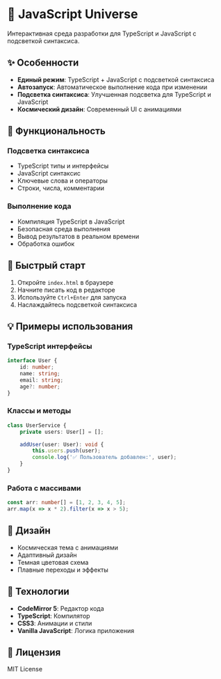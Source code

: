 # 🚀 JavaScript Universe

Интерактивная среда разработки для TypeScript и JavaScript с подсветкой синтаксиса.

## ✨ Особенности

- **Единый режим**: TypeScript + JavaScript с подсветкой синтаксиса
- **Автозапуск**: Автоматическое выполнение кода при изменении
- **Подсветка синтаксиса**: Улучшенная подсветка для TypeScript и JavaScript
- **Космический дизайн**: Современный UI с анимациями

## 🎯 Функциональность

### Подсветка синтаксиса
- TypeScript типы и интерфейсы
- JavaScript синтаксис
- Ключевые слова и операторы
- Строки, числа, комментарии

### Выполнение кода
- Компиляция TypeScript в JavaScript
- Безопасная среда выполнения
- Вывод результатов в реальном времени
- Обработка ошибок

## 🚀 Быстрый старт

1. Откройте `index.html` в браузере
2. Начните писать код в редакторе
3. Используйте `Ctrl+Enter` для запуска
4. Наслаждайтесь подсветкой синтаксиса

## 💡 Примеры использования

### TypeScript интерфейсы
```typescript
interface User {
    id: number;
    name: string;
    email: string;
    age?: number;
}
```

### Классы и методы
```typescript
class UserService {
    private users: User[] = [];

    addUser(user: User): void {
        this.users.push(user);
        console.log('✅ Пользователь добавлен:', user);
    }
}
```

### Работа с массивами
```typescript
const arr: number[] = [1, 2, 3, 4, 5];
arr.map(x => x * 2).filter(x => x > 5);
```

## 🎨 Дизайн

- Космическая тема с анимациями
- Адаптивный дизайн
- Темная цветовая схема
- Плавные переходы и эффекты

## 🔧 Технологии

- **CodeMirror 5**: Редактор кода
- **TypeScript**: Компилятор
- **CSS3**: Анимации и стили
- **Vanilla JavaScript**: Логика приложения

## 📝 Лицензия

MIT License 